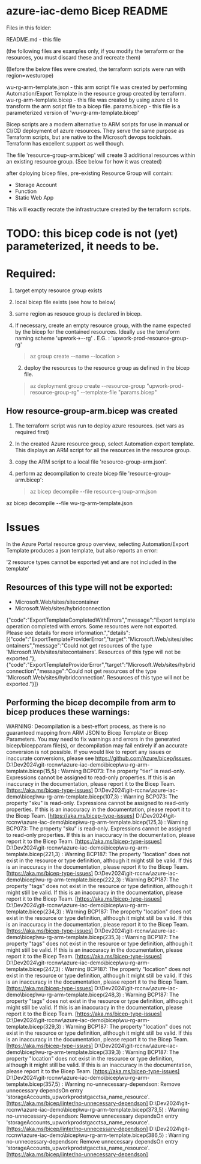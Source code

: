
# azure-iac-demo  Bicep  README


Files in this folder:

README.md    - this file

(the following files are examples only, if you modify the terraform or the resources, you must discard these and recreate them)

(Before the below files were created, the terraform scripts were run with region=westurope)

wu-rg-arm-template.json         - this arm script file was created by performing Automation/Export Template in the resource group created by terraform.
wu-rg-arm-template.bicep        - this file was created by using azure cli to transform the arm script file to a bicep file.
params.bicep                    - this file is a parameterized version of 'wu-rg-arm-template.bicep'







Bicep scripts are a modern alternative to ARM scripts for use in manual or CI/CD deployment of azure resources.
They serve the same purpose as Terraform scripts, but are native to the Microsoft devops toolchain. Terraform has excellent support as well though.

The file 'resource-group-arm.bicep' will create 3 additional resources within an existing resource group. (See below for how it was created)

after dploying bicep files, pre-existing Resource Group will contain:

- Storage Account
- Function
- Static Web App

This will exactly recrate the infrastructure created by the terraform scripts.

# TODO:  this bicep code is not (yet) parameterized, it needs to be.


# Required:

1) target empty resource group exists
2) local bicep file exists (see how to below)
3) same region as resouce group is declared in bicep.



1) If necessary, create an empty resource group, with the name expected by the bicep for the contained resources. 
    Ideally use the terraform naming scheme 'upwork-<ENV>>-<RESOURCE GROUP NAME>-rg' .  E.G. :  'upwork-prod-resource-group-rg'

    > az group create --name <RESOURCE GROUP NAME> --location <REGION>>

    2) deploy the resources to the resource group as defined in the bicep file.

    >  az deployment group create --resource-group "upwork-prod-resource-group-rg" --template-file "params.bicep" 

    
 



## How resource-group-arm.bicep was created

1) The terraform script was run to deploy azure resources. (set vars as required first)
2) In the created Azure resource group, select Automation export template. This displays an ARM script for all the resources in the resource group.
3) copy the ARM script to a local file 'resource-group-arm.json'.
4) perform az decompilation to create bicep file 'resource-group-arm.bicep': 
    
    > az bicep decompile --file resource-group-arm.json

az bicep decompile --file wu-rg-arm-template.json


# Issues

In the Azure Portal resource group overview, selecting Automation/Export Template produces a json template, but also reports an error:

'2 resource types cannot be exported yet and are not included in the template'

## Resources of this type will not be exported: 
 - Microsoft.Web/sites/sitecontainer
 - Microsoft.Web/sites/hybridconnection


{"code":"ExportTemplateCompletedWithErrors","message":"Export template operation completed with errors. Some resources were not exported. Please see details for more information.","details":[{"code":"ExportTemplateProviderError","target":"Microsoft.Web/sites/sitecontainers","message":"Could not get resources of the type 'Microsoft.Web/sites/sitecontainers'. Resources of this type will not be exported."},{"code":"ExportTemplateProviderError","target":"Microsoft.Web/sites/hybridconnection","message":"Could not get resources of the type 'Microsoft.Web/sites/hybridconnection'. Resources of this type will not be exported."}]}


## Performing the bicep decompile from arm to bicep produces these warnings:


WARNING: Decompilation is a best-effort process, as there is no guaranteed mapping from ARM JSON to Bicep Template or Bicep Parameters.
You may need to fix warnings and errors in the generated bicep/bicepparam file(s), or decompilation may fail entirely if an accurate conversion is not possible.
If you would like to report any issues or inaccurate conversions, please see https://github.com/Azure/bicep/issues.
D:\Dev2024\git-rccnw\azure-iac-demo\bicep\wu-rg-arm-template.bicep(15,5) : Warning BCP073: The property "tier" is read-only. Expressions cannot be assigned to read-only properties. If this is an inaccuracy in the documentation, please report it to the Bicep Team. [https://aka.ms/bicep-type-issues]
D:\Dev2024\git-rccnw\azure-iac-demo\bicep\wu-rg-arm-template.bicep(107,3) : Warning BCP073: The property "sku" is read-only. Expressions cannot be assigned to read-only properties. If this is an inaccuracy in the documentation, please report it to the Bicep Team. [https://aka.ms/bicep-type-issues]
D:\Dev2024\git-rccnw\azure-iac-demo\bicep\wu-rg-arm-template.bicep(125,3) : Warning BCP073: The property "sku" is read-only. Expressions cannot be assigned to read-only properties. If this is an inaccuracy in the documentation, please report it to the Bicep Team. [https://aka.ms/bicep-type-issues]
D:\Dev2024\git-rccnw\azure-iac-demo\bicep\wu-rg-arm-template.bicep(221,3) : Warning BCP187: The property "location" does not exist in the resource or type definition, although it might still be valid. If this is an inaccuracy in the documentation, please report it to the Bicep Team. [https://aka.ms/bicep-type-issues]
D:\Dev2024\git-rccnw\azure-iac-demo\bicep\wu-rg-arm-template.bicep(222,3) : Warning BCP187: The property "tags" does not exist in the resource or type definition, although it might still be valid. If this is an inaccuracy in the documentation, please report it to the Bicep Team. [https://aka.ms/bicep-type-issues]
D:\Dev2024\git-rccnw\azure-iac-demo\bicep\wu-rg-arm-template.bicep(234,3) : Warning BCP187: The property "location" does not exist in the resource or type definition, although it might still be valid. If this is an inaccuracy in the documentation, please report it to the Bicep Team. [https://aka.ms/bicep-type-issues]
D:\Dev2024\git-rccnw\azure-iac-demo\bicep\wu-rg-arm-template.bicep(235,3) : Warning BCP187: The property "tags" does not exist in the resource or type definition, although it might still be valid. If this is an inaccuracy in the documentation, please report it to the Bicep Team. [https://aka.ms/bicep-type-issues]
D:\Dev2024\git-rccnw\azure-iac-demo\bicep\wu-rg-arm-template.bicep(247,3) : Warning BCP187: The property "location" does not exist in the resource or type definition, although it might still be valid. If this is an inaccuracy in the documentation, please report it to the Bicep Team. [https://aka.ms/bicep-type-issues]
D:\Dev2024\git-rccnw\azure-iac-demo\bicep\wu-rg-arm-template.bicep(248,3) : Warning BCP187: The property "tags" does not exist in the resource or type definition, although it might still be valid. If this is an inaccuracy in the documentation, please report it to the Bicep Team. [https://aka.ms/bicep-type-issues]
D:\Dev2024\git-rccnw\azure-iac-demo\bicep\wu-rg-arm-template.bicep(329,3) : Warning BCP187: The property "location" does not exist in the resource or type definition, although it might still be valid. If this is an inaccuracy in the documentation, please report it to the Bicep Team. [https://aka.ms/bicep-type-issues]
D:\Dev2024\git-rccnw\azure-iac-demo\bicep\wu-rg-arm-template.bicep(339,3) : Warning BCP187: The property "location" does not exist in the resource or type definition, although it might still be valid. If this is an inaccuracy in the documentation, please report it to the Bicep Team. [https://aka.ms/bicep-type-issues]
D:\Dev2024\git-rccnw\azure-iac-demo\bicep\wu-rg-arm-template.bicep(357,5) : Warning no-unnecessary-dependson: Remove unnecessary dependsOn entry 'storageAccounts_upworkprodstgacctsa_name_resource'. [https://aka.ms/bicep/linter/no-unnecessary-dependson]
D:\Dev2024\git-rccnw\azure-iac-demo\bicep\wu-rg-arm-template.bicep(373,5) : Warning no-unnecessary-dependson: Remove unnecessary dependsOn entry 'storageAccounts_upworkprodstgacctsa_name_resource'. [https://aka.ms/bicep/linter/no-unnecessary-dependson]
D:\Dev2024\git-rccnw\azure-iac-demo\bicep\wu-rg-arm-template.bicep(386,5) : Warning no-unnecessary-dependson: Remove unnecessary dependsOn entry 'storageAccounts_upworkprodstgacctsa_name_resource'. [https://aka.ms/bicep/linter/no-unnecessary-dependson]